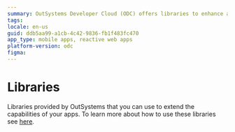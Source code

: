 ```yaml
---
summary: OutSystems Developer Cloud (ODC) offers libraries to enhance app capabilities, with guidance on usage available.
tags:
locale: en-us
guid: ddb5aa99-a1cb-4c42-9836-fb1f483fc470
app_type: mobile apps, reactive web apps
platform-version: odc
figma:
---
```


# Libraries

Libraries provided by OutSystems that you can use to extend the capabilities of your apps. To learn more about how to use these libraries see [here](../../building-apps/libraries/use-public-elements.md#libraries).
